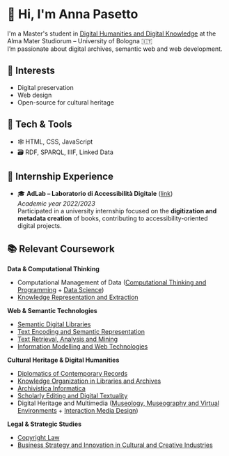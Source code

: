 
<!--
**annapasetto0/annapasetto0** is a ✨ _special_ ✨ repository because its `README.md` (this file) appears on your GitHub profile.

Here are some ideas to get you started:

- 🔭 I’m currently working on ...
- 🌱 I’m currently learning ...
- 👯 I’m looking to collaborate on ...
- 🤔 I’m looking for help with ...
- 💬 Ask me about ...
- 📫 How to reach me: ...
- 😄 Pronouns: ...
- ⚡ Fun fact: ...
-->
# 👋 Hi, I'm Anna Pasetto
I'm a Master's student in  <a href="https://corsi.unibo.it/2cycle/DigitalHumanitiesKnowledge"> Digital Humanities and Digital Knowledge</a> at the Alma Mater Studiorum – University of Bologna 🇮🇹  
I’m passionate about digital archives, semantic web and web development.  

## 🧠 Interests
- Digital preservation  
- Web design  
- Open-source for cultural heritage

## 🔧 Tech & Tools
- 🕸️ HTML, CSS, JavaScript
- 🗃️ RDF, SPARQL, IIIF, Linked Data

## 🧪 Internship Experience
- 🎓 **AdLab – Laboratorio di Accessibilità Digitale** ([link](https://site.unibo.it/adlab/it))  
  *Academic year 2022/2023*  
  Participated in a university internship focused on the **digitization and metadata creation** of books, contributing to accessibility-oriented digital projects.

## 📚 Relevant Coursework

**Data & Computational Thinking**
- Computational Management of Data (<a href="https://www.unibo.it/en/study/course-units-transferable-skills-moocs/course-unit-catalogue/course-unit/2024/467045">Computational Thinking and Programming</a> + <a href="https://www.unibo.it/en/study/course-units-transferable-skills-moocs/course-unit-catalogue/course-unit/2024/467046">Data Science</a>)
- <a href="https://www.unibo.it/en/study/course-units-transferable-skills-moocs/course-unit-catalogue/course-unit/2024/490896">Knowledge Representation and Extraction</a>

**Web & Semantic Technologies**
- <a href="https://www.unibo.it/en/study/course-units-transferable-skills-moocs/course-unit-catalogue/course-unit/2024/424786">Semantic Digital Libraries</a>
- <a href="https://www.unibo.it/en/study/course-units-transferable-skills-moocs/course-unit-catalogue/course-unit/2024/490900">Text Encoding and Semantic Representation</a>
- <a href="https://www.unibo.it/en/study/course-units-transferable-skills-moocs/course-unit-catalogue/course-unit/2024/424633"> Text Retrieval, Analysis and Mining</a>
- <a href="https://www.unibo.it/en/study/course-units-transferable-skills-moocs/course-unit-catalogue/course-unit/2024/454464">Information Modelling and Web Technologies</a>

**Cultural Heritage & Digital Humanities**
- <a href="https://www.unibo.it/en/study/course-units-transferable-skills-moocs/course-unit-catalogue/course-unit/2024/478835">Diplomatics of Contemporary Records</a>
- <a href="https://www.unibo.it/en/study/course-units-transferable-skills-moocs/course-unit-catalogue/course-unit/2024/490899">Knowledge Organization in Libraries and Archives</a>
- <a href="https://www.unibo.it/it/studiare/insegnamenti-competenze-trasversali-moocs/insegnamenti/insegnamento/2024/503378">Archivistica Informatica</a>
- <a href="https://www.unibo.it/en/study/course-units-transferable-skills-moocs/course-unit-catalogue/course-unit/2024/478833">Scholarly Editing and Digital Textuality</a>
- Digital Heritage and Multimedia (<a href="https://www.unibo.it/en/study/course-units-transferable-skills-moocs/course-unit-catalogue/course-unit/2022/454471">Museology, Museography and Virtual Environments</a> + <a href="https://www.unibo.it/en/study/course-units-transferable-skills-moocs/course-unit-catalogue/course-unit/2022/454470">Interaction Media Design</a>)

**Legal & Strategic Studies**
- <a href="https://www.unibo.it/it/studiare/insegnamenti-competenze-trasversali-moocs/insegnamenti/insegnamento/2024/424069">Copyright Law</a>
- <a href="https://www.unibo.it/en/study/course-units-transferable-skills-moocs/course-unit-catalogue/course-unit/2023/424650">Business Strategy and Innovation in Cultural and Creative Industries</a>
